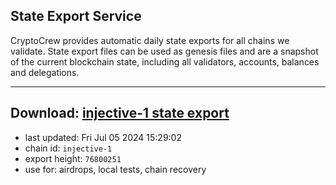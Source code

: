 ## State Export Service
CryptoCrew provides automatic daily state exports for all chains we validate. State export files can be used as genesis files and are a snapshot of the current blockchain state, including all validators, accounts, balances and delegations.

---
**Download: [injective-1 state export](https://dl-eu2.ccvalidators.com/SERVICE/injective/injective-1_export_76800251.json)**
---

- last updated: Fri Jul 05 2024 15:29:02
- chain id: `injective-1`
- export height: `76800251`
- use for: airdrops, local tests, chain recovery
